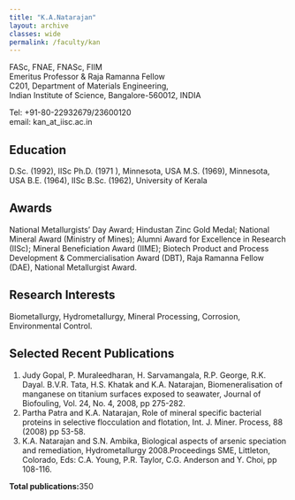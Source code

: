 ```yaml
---
title: "K.A.Natarajan"
layout: archive
classes: wide
permalink: /faculty/kan
---
```


FASc, FNAE, FNASc, FIIM<br>
Emeritus Professor & Raja Ramanna Fellow<br>
C201, Department of Materials Engineering,<br>
Indian Institute of Science, Bangalore-560012, INDIA<br>

Tel: +91-80-22932679/23600120<br>
email: kan_at_iisc.ac.in<br>

## Education
D.Sc. (1992), IISc
Ph.D. (1971 ), Minnesota, USA
M.S. (1969), Minnesota, USA
B.E. (1964), IISc
B.Sc. (1962), University of Kerala

## Awards
National Metallurgists’ Day Award; Hindustan Zinc Gold Medal; National Mineral Award (Ministry of Mines); Alumni Award for Excellence in Research (IISc); Mineral Beneficiation Award (IIME); Biotech Product and Process Development & Commercialisation Award (DBT), Raja Ramanna Fellow (DAE), National Metallurgist Award.<br>

## Research Interests
Biometallurgy, Hydrometallurgy, Mineral Processing, Corrosion, Environmental Control.<br>

## Selected Recent Publications
1. Judy Gopal, P. Muraleedharan, H. Sarvamangala, R.P. George, R.K. Dayal. B.V.R. Tata, H.S. Khatak and K.A. Natarajan, Biomeneralisation of manganese on titanium surfaces exposed to seawater, Journal of Biofouling, Vol. 24, No. 4, 2008, pp 275-282.
2. Partha Patra and K.A. Natarajan, Role of mineral specific bacterial proteins in selective flocculation and flotation, Int. J. Miner. Process, 88 (2008) pp 53-58.
3. K.A. Natarajan and S.N. Ambika, Biological aspects of arsenic speciation and remediation, Hydrometallurgy 2008.Proceedings SME, Littleton, Colorado, Eds: C.A. Young, P.R. Taylor, C.G. Anderson and Y. Choi, pp 108-116.

<b>Total publications:</b>350



